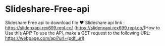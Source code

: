# Slideshare-Free-api
Slideshare Free api to download file ❤️  Slideshare api link : https://slidenxapi.rex699.repl.co/   (https://slidenxapi.rex699.repl.co/)How to Use this API?  To use the API, make a GET request to the following URL: https://webpage.com/api?url=(pdf_url)  
